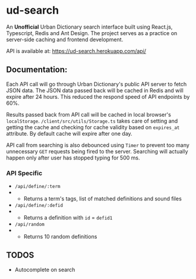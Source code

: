 # ud-search

An **Unofficial** Urban Dictionary search interface built using React.js, Typescript, Redis and Ant Design.
The project serves as a practice on server-side caching and frontend development.

API is available at: https://ud-search.herokuapp.com/api/

## Documentation:
Each API call will go through Urban Dictionary's public API server to fetch JSON data.
The JSON data passed back will be cached in Redis and will expire after 24 hours. This 
reduced the respond speed of API endpoints by 60%.

Results passed back from API call will be cached in local browser's `localStorage`. 
`/client/src/utils/Storage.ts` takes care of setting and getting the cache and checking for 
cache validity based on `expires_at` attribute. By default cache will expire after one day.

API call from searching is also debounced using `Timer` to prevent too many unnecessary `GET` 
requests being fired to the server. Searching will actually happen only after user has stopped
typing for 500 ms.

### API Specific

+ `/api/define/:term`
+ + Returns a term's tags, list of matched definitions and sound files
+ `/api/define/:defid`
+ + Returns a definition with `id` = `defid1`
+ `/api/random`
+ + Returns 10 random definitions

## TODOS
+ Autocomplete on search